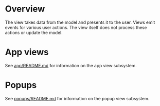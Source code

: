 # Overview

The view takes data from the model and presents it to the user. Views emit events for various user actions. The view itself does not process these actions or update the model.

# App views

See [app/README.md](app/README.md) for information on the app view subsystem.

# Popups

See [popups/README.md](popups/README.md) for information on the popup view subsystem.
